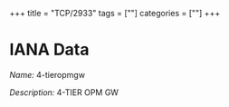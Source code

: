 +++
title = "TCP/2933"
tags = [""]
categories = [""]
+++

# IANA Data

_Name:_ 4-tieropmgw

_Description:_ 4-TIER OPM GW

